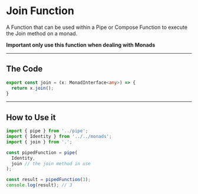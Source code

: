 # Join Function

A Function that can be used within a Pipe or Compose Function to execute the Join method on a monad.

__Important only use this function when dealing with Monads__

---

## The Code

```typescript
export const join = (x: MonadInterface<any>) => {
  return x.join();
}
```

---

## How to Use it

```typescript
import { pipe } from '../pipe';
import { Identity } from '../../monads';
import { join } from '.';

const pipedFunction = pipe(
  Identity,
  join // the join method in use
);

const result = pipedFunction(3);
console.log(result); // 3
```
